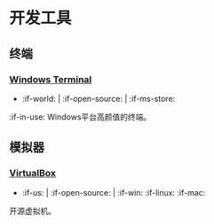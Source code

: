 # 开发工具

## 终端

### [Windows Terminal](https://www.microsoft.com/zh-cn/p/windows-terminal/9n0dx20hk701)

- :if-world: | :if-open-source: | :if-ms-store:

:if-in-use: Windows平台高颜值的终端。

## 模拟器

### [VirtualBox](https://www.virtualbox.org/)

- :if-us: | :if-open-source: | :if-win: :if-linux: :if-mac:

开源虚拟机。